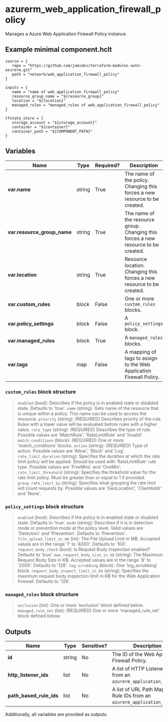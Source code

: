 # azurerm_web_application_firewall_policy

Manages a Azure Web Application Firewall Policy instance.

## Example minimal component.hclt

```hcl
source = {
   repo = "https://github.com/jumidev/terraform-modules-auto-azurerm.git" 
   path = "network/web_application_firewall_policy" 
}

inputs = {
   name = "name of web_application_firewall_policy" 
   resource_group_name = "${resource_group}" 
   location = "${location}" 
   managed_rules = "managed_rules of web_application_firewall_policy" 
}

tfstate_store = {
   storage_account = "${storage_account}" 
   container = "${container}" 
   container_path = "${COMPONENT_PATH}" 
}

```

## Variables

| Name | Type | Required? |  Description |
| ---- | ---- | --------- |  ----------- |
| **var.name** | string | True | The name of the policy. Changing this forces a new resource to be created. | 
| **var.resource_group_name** | string | True | The name of the resource group. Changing this forces a new resource to be created. | 
| **var.location** | string | True | Resource location. Changing this forces a new resource to be created. | 
| **var.custom_rules** | block | False | One or more `custom_rules` blocks. | 
| **var.policy_settings** | block | False | A `policy_settings` block. | 
| **var.managed_rules** | block | True | A `managed_rules` blocks. | 
| **var.tags** | map | False | A mapping of tags to assign to the Web Application Firewall Policy. | 

### `custom_rules` block structure

>`enabled` (bool): Describes if the policy is in enabled state or disabled state. Defaults to 'true'.
>`name` (string): Gets name of the resource that is unique within a policy. This name can be used to access the resource.
>`priority` (string): (REQUIRED) Describes priority of the rule. Rules with a lower value will be evaluated before rules with a higher value.
>`rule_type` (string): (REQUIRED) Describes the type of rule. Possible values are 'MatchRule', 'RateLimitRule' and 'Invalid'.
>`match_conditions` (block): (REQUIRED) One or more 'match_conditions' blocks.
>`action` (string): (REQUIRED) Type of action. Possible values are 'Allow', 'Block' and 'Log'.
>`rate_limit_duration` (string): Specifies the duration at which the rate limit policy will be applied. Should be used with 'RateLimitRule' rule type. Possible values are 'FiveMins' and 'OneMin'.
>`rate_limit_threshold` (string): Specifies the threshold value for the rate limit policy. Must be greater than or equal to 1 if provided.
>`group_rate_limit_by` (string): Specifies what grouping the rate limit will count requests by. Possible values are 'GeoLocation', 'ClientAddr' and 'None'.

### `policy_settings` block structure

>`enabled` (bool): Describes if the policy is in enabled state or disabled state. Defaults to 'true'.
>`mode` (string): Describes if it is in detection mode or prevention mode at the policy level. Valid values are 'Detection' and 'Prevention'. Defaults to 'Prevention'.
>`file_upload_limit_in_mb` (int): The File Upload Limit in MB. Accepted values are in the range '1' to '4000'. Defaults to '100'.
>`request_body_check` (bool): Is Request Body Inspection enabled? Defaults to 'true'.
>`max_request_body_size_in_kb` (string): The Maximum Request Body Size in KB. Accepted values are in the range '8' to '2000'. Defaults to '128'.
>`log_scrubbing` (block): One 'log_scrubbing' block.
>`request_body_inspect_limit_in_kb` (string): Specifies the maximum request body inspection limit in KB for the Web Application Firewall. Defaults to '128'.

### `managed_rules` block structure

>`exclusion` (list): One or more 'exclusion' block defined below.
>`managed_rule_set` (list): (REQUIRED) One or more 'managed_rule_set' block defined below.



## Outputs

| Name | Type | Sensitive? | Description |
| ---- | ---- | --------- | --------- |
| **id** | string | No  | The ID of the Web Application Firewall Policy. | 
| **http_listener_ids** | list | No  | A list of HTTP Listener IDs from an `azurerm_application_gateway`. | 
| **path_based_rule_ids** | list | No  | A list of URL Path Map Path Rule IDs from an `azurerm_application_gateway`. | 

Additionally, all variables are provided as outputs.

